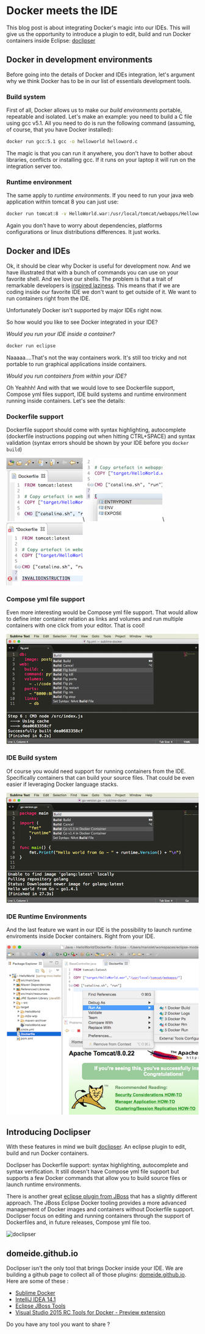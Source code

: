# Docker meets the IDE

This blog post is about integrating Docker's magic into our IDEs. This will give us the opportunity to introduce a plugin to edit, build and run Docker containers inside Eclipse: [doclipser](https://github.com/domeide/doclipser)

## Docker in development environments

Before going into the details of Docker and IDEs integration, let's argument why we think Docker has to be in our list of essentials development tools.

### Build system
First of all, Docker allows us to make our *build* *environments* portable, repeatable and isolated. Let's make an example: you need to build a C file using gcc v5.1. All you need to do is run the following command (assuming, of course, that you have Docker installed):
```sh
docker run gcc:5.1 gcc -o helloworld helloword.c
```
The magic is that you can run it anywhere, you don't have to bother about libraries, conflicts or installing gcc. If it runs on your laptop it will run on the integration server too.

### Runtime environment
The same apply to *runtime* *environments*. If you need to run your java web application within tomcat 8 you can just use:
```sh
docker run tomcat:8 -v HelloWorld.war:/usr/local/tomcat/webapps/Helloworld.war 
```
Again you don't have to worry about dependencies, platforms configurations or linux distributions differences. It just works.

## Docker and IDEs

Ok, it should be clear why Docker is useful for development now. And we have illustrated that with a bunch of commands you can use on your favorite shell. And we love our shells. The problem is that a trait of remarkable developers is [inspired laziness](http://blog.codinghorror.com/get-me-the-laziest-people-money-can-buy/). This means that if we are coding inside our favorite IDE we don't want to get outside of it. We want to run containers right from the IDE.

Unfortunately Docker isn't supported by major IDEs right now.

So how would you like to see Docker integrated in your IDE?

*Would you run your IDE inside a container?*

```sh
docker run eclipse
```
Naaaaa....That's not the way containers work. It's still too tricky and not portable to run graphical applications inside containers.

*Would you run containers from within your IDE?*

Oh Yeahhh! And with that we would love to see Dockerfile support, Compose yml files support, IDE build systems and runtime environment running inside containers. Let's see the details:

### Dockerfile support

Dockerfile support should come with syntax highlighting, autocomplete (dockerfile instructions popping out when hitting  CTRL+SPACE) and syntax validation (syntax errors should be shown by your IDE before you `docker build`)

![syntaxh](/syntaxh.png)\ ![autocomplete](/autocomplete.png)\ ![syntax verification](/syntaxvalid.png)

### Compose yml file support

Even more interesting would be Compose yml file support. That would allow to define inter container relation as links and volumes and run multiple containers with one click from your editor. That is cool!

![compose](/compose.png)

### IDE Build system

Of course you would need support for running containers from the IDE. Specifically containers that can build your source files. That could be even easier if leveraging Docker language stacks.

![buildsystems](/buildsystems.png)


### IDE Runtime Environments

And the last feature we want in our IDE is the possibility to launch runtime enviroments inside Docker containers. Right from your IDE.

![runenv](/runenv.png)


## Introducing Doclipser

With these features in mind we built [doclipser](http://www.github.com/domeide/). An eclipse plugin to edit, build and run Docker containers.

Doclipser has Dockerfile support: syntax highlighting, autocomplete and syntax verification. It still doesn't have Compose yml file support but supports a few Docker commands that allow you to build source files or launch runtime environments.

There is another great [eclipse plugin from JBoss](http://tools.jboss.org/blog/2015-03-30-Eclipse_Docker_Tooling.html) that has a slightly different approach. The JBoss Eclipse Docker tooling provides a more advanced management of Docker images and containers without Dockerfile support. Doclipser focus on editing and running containers through the support of Dockerfiles and, in future releases, Compose yml file too.

![doclipser](https://github.com/domeide/doclipser/raw/master/images/doclipserdemo.gif)


## domeide.github.io

Doclipser isn't the only tool that brings Docker inside your IDE. We are building a github page to collect all of those plugins: [domeide.github.io](domeide.github.io). Here are some of these :

* [Sublime Docker](https://packagecontrol.io/packages/Docker%20Based%20Build%20Systems)
* [IntelliJ IDEA 14.1](http://blog.jetbrains.com/idea/2015/03/docker-support-in-intellij-idea-14-1/)
* [Eclipse JBoss Tools](http://tools.jboss.org/blog/2015-03-30-Eclipse_Docker_Tooling.html)
* [Visual Studio 2015 RC Tools for Docker - Preview extension](https://visualstudiogallery.msdn.microsoft.com/6f638067-027d-4817-bcc7-aa94163338f0)

Do you have any tool you want to share ?

